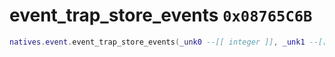 # event_trap_store_events `0x08765C6B`

```lua
natives.event.event_trap_store_events(_unk0 --[[ integer ]], _unk1 --[[ integer ]])
```